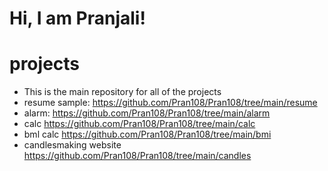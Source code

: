 # Hi, I am Pranjali!
# projects
- This is the main repository for all of the projects
- resume sample: https://github.com/Pran108/Pran108/tree/main/resume
- alarm: https://github.com/Pran108/Pran108/tree/main/alarm
- calc https://github.com/Pran108/Pran108/tree/main/calc
- bml calc https://github.com/Pran108/Pran108/tree/main/bmi
- candlesmaking website https://github.com/Pran108/Pran108/tree/main/candles
